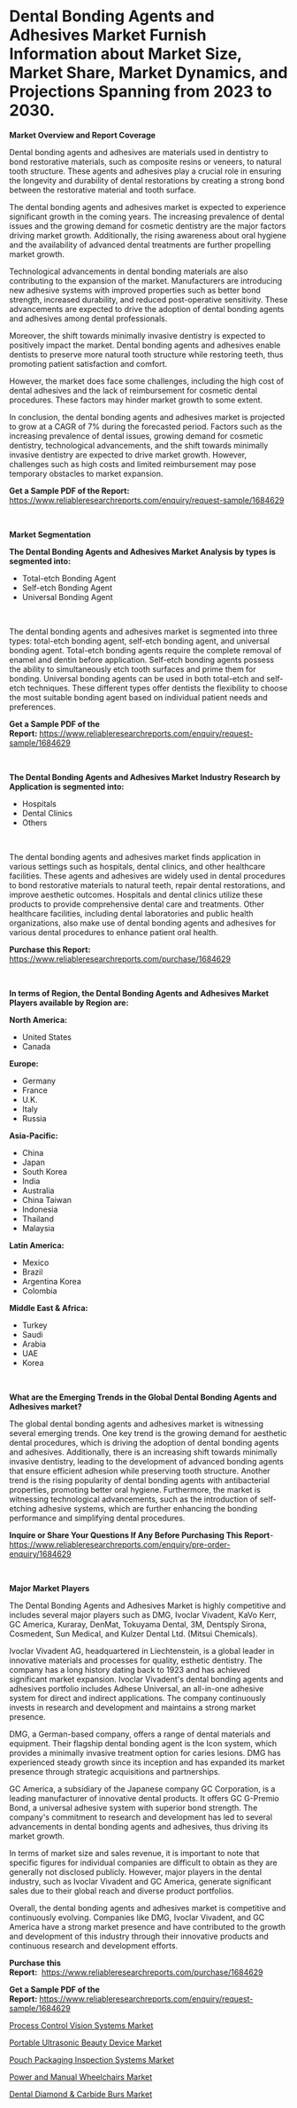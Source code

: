<p><h1>Dental Bonding Agents and Adhesives Market Furnish Information about Market Size, Market Share, Market Dynamics, and Projections Spanning from 2023 to 2030.</h1></p><p><strong>Market Overview and Report Coverage</strong></p>
<p><p>Dental bonding agents and adhesives are materials used in dentistry to bond restorative materials, such as composite resins or veneers, to natural tooth structure. These agents and adhesives play a crucial role in ensuring the longevity and durability of dental restorations by creating a strong bond between the restorative material and tooth surface.</p><p>The dental bonding agents and adhesives market is expected to experience significant growth in the coming years. The increasing prevalence of dental issues and the growing demand for cosmetic dentistry are the major factors driving market growth. Additionally, the rising awareness about oral hygiene and the availability of advanced dental treatments are further propelling market growth.</p><p>Technological advancements in dental bonding materials are also contributing to the expansion of the market. Manufacturers are introducing new adhesive systems with improved properties such as better bond strength, increased durability, and reduced post-operative sensitivity. These advancements are expected to drive the adoption of dental bonding agents and adhesives among dental professionals.</p><p>Moreover, the shift towards minimally invasive dentistry is expected to positively impact the market. Dental bonding agents and adhesives enable dentists to preserve more natural tooth structure while restoring teeth, thus promoting patient satisfaction and comfort.</p><p>However, the market does face some challenges, including the high cost of dental adhesives and the lack of reimbursement for cosmetic dental procedures. These factors may hinder market growth to some extent.</p><p>In conclusion, the dental bonding agents and adhesives market is projected to grow at a CAGR of 7% during the forecasted period. Factors such as the increasing prevalence of dental issues, growing demand for cosmetic dentistry, technological advancements, and the shift towards minimally invasive dentistry are expected to drive market growth. However, challenges such as high costs and limited reimbursement may pose temporary obstacles to market expansion.</p></p>
<p><strong>Get a Sample PDF of the Report:</strong> <a href="https://www.reliableresearchreports.com/enquiry/request-sample/1684629">https://www.reliableresearchreports.com/enquiry/request-sample/1684629</a></p>
<p>&nbsp;</p>
<p><strong>Market Segmentation</strong></p>
<p><strong>The Dental Bonding Agents and Adhesives Market Analysis by types is segmented into:</strong></p>
<p><ul><li>Total-etch Bonding Agent</li><li>Self-etch Bonding Agent</li><li>Universal Bonding Agent</li></ul></p>
<p>&nbsp;</p>
<p><p>The dental bonding agents and adhesives market is segmented into three types: total-etch bonding agent, self-etch bonding agent, and universal bonding agent. Total-etch bonding agents require the complete removal of enamel and dentin before application. Self-etch bonding agents possess the ability to simultaneously etch tooth surfaces and prime them for bonding. Universal bonding agents can be used in both total-etch and self-etch techniques. These different types offer dentists the flexibility to choose the most suitable bonding agent based on individual patient needs and preferences.</p></p>
<p><strong>Get a Sample PDF of the Report:</strong>&nbsp;<a href="https://www.reliableresearchreports.com/enquiry/request-sample/1684629">https://www.reliableresearchreports.com/enquiry/request-sample/1684629</a></p>
<p>&nbsp;</p>
<p><strong>The Dental Bonding Agents and Adhesives Market Industry Research by Application is segmented into:</strong></p>
<p><ul><li>Hospitals</li><li>Dental Clinics</li><li>Others</li></ul></p>
<p>&nbsp;</p>
<p><p>The dental bonding agents and adhesives market finds application in various settings such as hospitals, dental clinics, and other healthcare facilities. These agents and adhesives are widely used in dental procedures to bond restorative materials to natural teeth, repair dental restorations, and improve aesthetic outcomes. Hospitals and dental clinics utilize these products to provide comprehensive dental care and treatments. Other healthcare facilities, including dental laboratories and public health organizations, also make use of dental bonding agents and adhesives for various dental procedures to enhance patient oral health.</p></p>
<p><strong>Purchase this Report:</strong>&nbsp; <a href="https://www.reliableresearchreports.com/purchase/1684629">https://www.reliableresearchreports.com/purchase/1684629</a></p>
<p>&nbsp;</p>
<p><strong>In terms of Region, the Dental Bonding Agents and Adhesives Market Players available by Region are:</strong></p>
<p>
    <p> <strong> North America: </strong>
        <ul>
            <li>United States</li>
            <li>Canada</li>
        </ul>
        </p> 
    <p> <strong> Europe: </strong>
        <ul>
            <li>Germany</li>
            <li>France</li>
            <li>U.K.</li>
            <li>Italy</li>
            <li>Russia</li>
        </ul>
        </p> 
    <p> <strong> Asia-Pacific: </strong>
        <ul>
            <li>China</li>
            <li>Japan</li>
            <li>South Korea</li>
            <li>India</li>
            <li>Australia</li>
            <li>China Taiwan</li>
            <li>Indonesia</li>
            <li>Thailand</li>
            <li>Malaysia</li>
        </ul>
        </p> 
    <p> <strong> Latin America: </strong>
        <ul>
            <li>Mexico</li>
            <li>Brazil</li>
            <li>Argentina Korea</li>
            <li>Colombia</li>
        </ul>
        </p> 
    <p> <strong> Middle East & Africa: </strong>
        <ul>
            <li>Turkey</li>
            <li>Saudi</li>
            <li>Arabia</li>
            <li>UAE</li>
            <li>Korea</li>
        </ul>
    </p>
    </p>
<p>&nbsp;</p>
<p><strong>What are the Emerging Trends in the Global Dental Bonding Agents and Adhesives market?</strong></p>
<p><p>The global dental bonding agents and adhesives market is witnessing several emerging trends. One key trend is the growing demand for aesthetic dental procedures, which is driving the adoption of dental bonding agents and adhesives. Additionally, there is an increasing shift towards minimally invasive dentistry, leading to the development of advanced bonding agents that ensure efficient adhesion while preserving tooth structure. Another trend is the rising popularity of dental bonding agents with antibacterial properties, promoting better oral hygiene. Furthermore, the market is witnessing technological advancements, such as the introduction of self-etching adhesive systems, which are further enhancing the bonding performance and simplifying dental procedures.</p></p>
<p><strong>Inquire or Share Your Questions If Any Before Purchasing This Report</strong>- <a href="https://www.reliableresearchreports.com/enquiry/pre-order-enquiry/1684629">https://www.reliableresearchreports.com/enquiry/pre-order-enquiry/1684629</a></p>
<p>&nbsp;</p>
<p><strong>Major Market Players</strong></p>
<p><p>The Dental Bonding Agents and Adhesives Market is highly competitive and includes several major players such as DMG, Ivoclar Vivadent, KaVo Kerr, GC America, Kuraray, DenMat, Tokuyama Dental, 3M, Dentsply Sirona, Cosmedent, Sun Medical, and Kulzer Dental Ltd. (Mitsui Chemicals).</p><p>Ivoclar Vivadent AG, headquartered in Liechtenstein, is a global leader in innovative materials and processes for quality, esthetic dentistry. The company has a long history dating back to 1923 and has achieved significant market expansion. Ivoclar Vivadent's dental bonding agents and adhesives portfolio includes Adhese Universal, an all-in-one adhesive system for direct and indirect applications. The company continuously invests in research and development and maintains a strong market presence.</p><p>DMG, a German-based company, offers a range of dental materials and equipment. Their flagship dental bonding agent is the Icon system, which provides a minimally invasive treatment option for caries lesions. DMG has experienced steady growth since its inception and has expanded its market presence through strategic acquisitions and partnerships.</p><p>GC America, a subsidiary of the Japanese company GC Corporation, is a leading manufacturer of innovative dental products. It offers GC G-Premio Bond, a universal adhesive system with superior bond strength. The company's commitment to research and development has led to several advancements in dental bonding agents and adhesives, thus driving its market growth.</p><p>In terms of market size and sales revenue, it is important to note that specific figures for individual companies are difficult to obtain as they are generally not disclosed publicly. However, major players in the dental industry, such as Ivoclar Vivadent and GC America, generate significant sales due to their global reach and diverse product portfolios.</p><p>Overall, the dental bonding agents and adhesives market is competitive and continuously evolving. Companies like DMG, Ivoclar Vivadent, and GC America have a strong market presence and have contributed to the growth and development of this industry through their innovative products and continuous research and development efforts.</p></p>
<p><strong>Purchase this Report:</strong>&nbsp;&nbsp;<a href="https://www.reliableresearchreports.com/purchase/1684629">https://www.reliableresearchreports.com/purchase/1684629</a></p>
<p></p>
<p><strong>Get a Sample PDF of the Report:</strong>&nbsp;<a href="https://www.reliableresearchreports.com/enquiry/request-sample/1684629">https://www.reliableresearchreports.com/enquiry/request-sample/1684629</a></p>
<p><p><a href="https://github.com/WillieWoodard/Market-Research-Report-List-1/blob/main/process-control-vision-systems-market.md">Process Control Vision Systems Market</a></p><p><a href="https://www.linkedin.com/pulse/portable-ultrasonic-beauty-device-market-size-2023-2030-global/">Portable Ultrasonic Beauty Device Market</a></p><p><a href="https://github.com/PeterParrish5/Market-Research-Report-List-1/blob/main/pouch-packaging-inspection-systems-market.md">Pouch Packaging Inspection Systems Market</a></p><p><a href="https://medium.com/@klrahulrp23/power-and-manual-wheelchairs-market-outlook-industry-overview-and-forecast-2023-to-2030-fd7c724aa3bc">Power and Manual Wheelchairs Market</a></p><p><a href="https://www.linkedin.com/pulse/decoding-dental-diamond-amp-carbide-burs-market-deep-dive/">Dental Diamond & Carbide Burs Market</a></p></p>